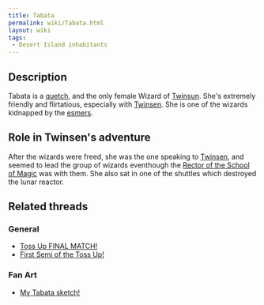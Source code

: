 ```yaml
---
title: Tabata
permalink: wiki/Tabata.html
layout: wiki
tags:
 - Desert Island inhabitants
---
```


## Description

Tabata is a [quetch](quetch "wikilink"), and the only female Wizard of
[Twinsun](Twinsun "wikilink"). She's extremely friendly and flirtatious,
especially with [Twinsen](Twinsen "wikilink"). She is one of the wizards
kidnapped by the [esmers](esmer "wikilink").

## Role in Twinsen's adventure

After the wizards were freed, she was the one speaking to
[Twinsen](Twinsen "wikilink"), and seemed to lead the group of wizards
eventhough the [Rector of the School of
Magic](Rector_of_the_School_of_Magic "wikilink") was with them. She also
sat in one of the shuttles which destroyed the lunar reactor.

## Related threads

### General

- [Toss Up FINAL
  MATCH!](https://forum.magicball.net/showthread.php?t=9040)
- [First Semi of the Toss
  Up!](https://forum.magicball.net/showthread.php?t=8826)

### Fan Art

- [My Tabata
  sketch!](https://forum.magicball.net/showthread.php?t=11051)
